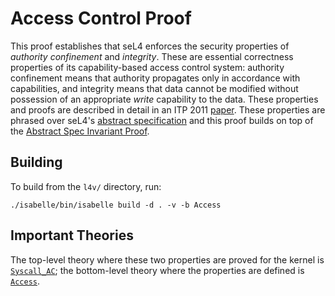 
Access Control Proof
====================

This proof establishes that seL4 enforces the security properties of
*authority confinement* and *integrity*. These are essential correctness
properties of its capability-based access control system: authority
confinement means that authority propagates only in accordance with
capabilities, and integrity means that data cannot be modified without
possession of an appropriate *write* capability to the data. These
properties and proofs are described in detail in an ITP 2011 [paper][1].
These properties are phrased over seL4's
[abstract specification](../../spec/abstract/) and this proof builds on
top of the [Abstract Spec Invariant Proof](../invariant-abstract/).

  [1]: http://www.nicta.com.au/pub?id=4709 "seL4 Enforces Integrity"


Building
--------

To build from the `l4v/` directory, run:

    ./isabelle/bin/isabelle build -d . -v -b Access


Important Theories
------------------

The top-level theory where these two properties are proved for the
kernel is [`Syscall_AC`](Syscall_AC.thy); the bottom-level theory where
the properties are defined is [`Access`](Access.thy).


